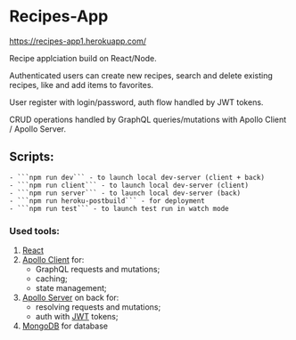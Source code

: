 # Recipes-App
https://recipes-app1.herokuapp.com/

Recipe applciation build on React/Node.

Authenticated users can create new recipes, search and delete existing recipes, like and add items to favorites.

User register with login/password, auth flow handled by JWT tokens.

CRUD operations handled by GraphQL queries/mutations with Apollo Client / Apollo Server.

## Scripts:
    - ```npm run dev``` - to launch local dev-server (client + back)
    - ```npm run client``` - to launch local dev-server (client)
    - ```npm run server``` - to launch local dev-server (back)
    - ```npm run heroku-postbuild``` - for deployment
    - ```npm run test``` - to launch test run in watch mode

### Used tools:
  1. [React](https://reactjs.org/) 
  2. [Apollo Client](https://www.apollographql.com/docs/react/) for:
      - GraphQL requests and mutations;
      - caching;
      - state management;
  3. [Apollo Server](https://www.apollographql.com/docs/apollo-server/) on back for:
      - resolving requests and mutations;
      - auth with [JWT](https://jwt.io) tokens;
  4. [MongoDB](https://www.mongodb.com/) for database
